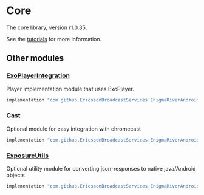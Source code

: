 # Core

The core library, version r1.0.35.

See the [tutorials](tutorials/index.md) for more information.

## Other modules

### [ExoPlayerIntegration](https://github.com/EricssonBroadcastServices/EnigmaRiverAndroidExoPlayerIntegration/tree/r1.0.35)

<p>Player implementation module that uses ExoPlayer.</p>

```gradle
implementation "com.github.EricssonBroadcastServices.EnigmaRiverAndroid:exoplayerintegration:r1.0.35"
```

### [Cast](https://github.com/EricssonBroadcastServices/EnigmaRiverAndroidCast/tree/r1.0.35)

<p>Optional module for easy integration with chromecast</p>

```gradle
implementation "com.github.EricssonBroadcastServices.EnigmaRiverAndroid:cast:r1.0.35"
```

### [ExposureUtils](https://github.com/EricssonBroadcastServices/EnigmaRiverAndroidExposureUtils/tree/r1.0.35)

<p>Optional utility module for converting json-responses to native java/Android objects</p>

```gradle
implementation "com.github.EricssonBroadcastServices.EnigmaRiverAndroid:exposureUtils:r1.0.35"
```